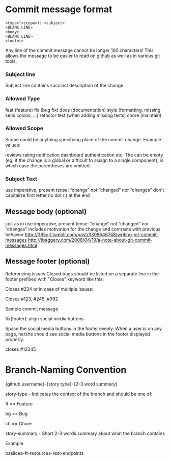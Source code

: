 # Commit message format
```
<type>(<scope>): <subject>
<BLANK LINE>
<body>
<BLANK LINE>
<footer>

``` 
Any line of the commit message cannot be longer 100 characters! This allows the message to be easier to read on github as well as in various git tools.

### Subject line
Subject line contains succinct description of the change.

### Allowed Type
feat (feature)
fix (bug fix)
docs (documentation)
style (formatting, missing semi colons, …)
refactor
test (when adding missing tests)
chore (maintain)
  
### Allowed Scope
Scope could be anything specifying place of the commit change. Example values:

reviews
rating
notification
dashboard
authentication
etc.
The can be empty (eg. if the change is a global or difficult to assign to a single component), in which case the parentheses are omitted.

### Subject Text
use imperative, present tense: “change” not “changed” nor “changes”
don't capitalize first letter
no dot (.) at the end
  
## Message body (optional)

just as in use imperative, present tense: “change” not “changed” nor “changes”
includes motivation for the change and contrasts with previous behavior
http://365git.tumblr.com/post/3308646748/writing-git-commit-messages http://tbaggery.com/2008/04/19/a-note-about-git-commit-messages.html

## Message footer (optional)
Referencing issues
Closed bugs should be listed on a separate line in the footer prefixed with "Closes" keyword like this:

Closes #234
or in case of multiple issues:

Closes #123, #245, #992

Sample commit message

fix(footer): align social media buttons

Space the social media buttons in the footer evenly.
When a user is on any page, he/she should see social media buttons in the footer displayed properly.

closes #12345

# Branch-Naming Convention
{github username}-{story type}-{2-3 word summary}

story-type - Indicates the context of the branch and should be one of:

ft == Feature

bg == Bug

ch == Chore

story-summary - Short 2-3 words summary about what the branch contains

Example

basilcea-ft-resources-rest-endpoints
